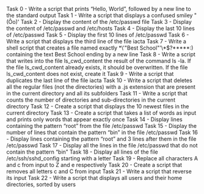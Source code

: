 Task 0 - Write a script that prints “Hello, World”, followed by a new line to the standard output
Task 1 - Write a script that displays a confused smiley "(Ôo)'
Task 2 - Display the content of the /etc/passwd file
Task 3 - Display the content of /etc/passwd and /etc/hosts
Task 4 - Display the last 10 lines of /etc/passwd
Task 5 - Display the first 10 lines of /etc/passwd
Task 6 - Write a script that displays the third line of the file iacta
Task 7 - Write a shell script that creates a file named exactly \*\\'"Best School"\'\\*$\?\*\*\*\*\*:) containing the text Best School ending by a new line
Task 8 - Write a script that writes into the file ls_cwd_content the result of the command ls -la. If the file ls_cwd_content already exists, it should be overwritten. If the file ls_cwd_content does not exist, create it
Task 9 - Write a script that duplicates the last line of the file iacta
Task 10 - Write a script that deletes all the regular files (not the directories) with a .js extension that are present in the current directory and all its subfolders
Task 11 - Write a script that counts the number of directories and sub-directories in the current directory
Task 12 - Create a script that displays the 10 newest files in the current directory
Task 13 - Create a script that takes a list of words as input and prints only words that appear exactly once
Task 14 - Display lines containing the pattern “root” from the file /etc/passwd
Task 15 - Display the number of lines that contain the pattern “bin” in the file /etc/passwd
Task 16 - Display lines containing the pattern “root” and 3 lines after them in the file /etc/passwd
Task 17 - Display all the lines in the file /etc/passwd that do not contain the pattern “bin”
Task 18 - Display all lines of the file /etc/ssh/sshd_config starting with a letter
Task 19 - Replace all characters A and c from input to Z and e respectively
Task 20 - Create a script that removes all letters c and C from input
Task 21 - Write a script that reverse its input
Task 22 - Write a script that displays all users and their home directories, sorted by users
